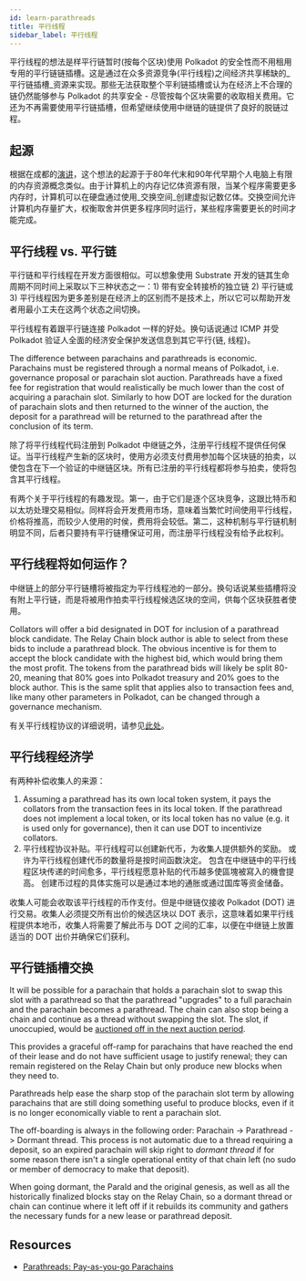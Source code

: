 ```yaml
---
id: learn-parathreads
title: 平行线程
sidebar_label: 平行线程
---
```


平行线程的想法是样平行链暂时(按每个区块)使用 Polkadot 的安全性而不用租用专用的平行链链插槽。这是通过在众多资源竞争(平行线程)之间经济共享稀缺的_平行链插槽_资源来实现。那些无法获取整个平利链插槽或认为在经济上不合理的链仍然能够参与 Polkadot 的共享安全 - 尽管按每个区块需要的收取相关费用。它还为不再需要使用平行链插槽，但希望继续使用中继链的链提供了良好的脱链过程。

## 起源

根据在成都的[演讲](https://v.douyu.com/show/a4Jj7llO5q47Dk01)，这个想法的起源于于80年代末和90年代早期个人电脑上有限的内存资源概念类似。由于计算机上的内存记忆体资源有限，当某个程序需要更多内存时，计算机可以在硬盘通过使用_交换空间_创建虚拟记数亿体。交换空间允许计算机内存量扩大，权衡取舍并供更多程序同时运行，某些程序需要更长的时间才能完成。

## 平行线程 vs. 平行链

平行链和平行线程在开发方面很相似。可以想象使用 Substrate 开发的链其生命周期不同时间上采取以下三种状态之一：1) 带有安全转接桥的独立链 2) 平行链或 3) 平行线程因为更多差别是在经济上的区别而不是技术上，所以它可以帮助开发者用最小工夫在这两个状态之间切换。

平行线程有着跟平行链连接 Polkadot 一样的好处。换句话说通过 ICMP 并受 Polkadot 验证人全面的经济安全保护发送信息到其它平行{链, 线程}。

The difference between parachains and parathreads is economic. Parachains must be registered through a normal means of Polkadot, i.e. governance proposal or parachain slot auction. Parathreads have a fixed fee for registration that would realistically be much lower than the cost of acquiring a parachain slot. Similarly to how DOT are locked for the duration of parachain slots and then returned to the winner of the auction, the deposit for a parathread will be returned to the parathread after the conclusion of its term.

除了将平行线程代码注册到 Polkadot 中继链之外，注册平行线程不提供任何保证。当平行线程产生新的区块时，使用方必须支付费用参加每个区块链的拍卖，以使包含在下一个验证的中继链区块。所有已注册的平行线程都将参与拍卖，使将包含其平行线程。

有两个关于平行线程的有趣发现。第一，由于它们是逐个区块竞争，这跟比特币和以太坊处理交易相似。同样将会开发费用市场，意味着当繁忙时间使用平行线程，价格将推高，而较少人使用的时侯，费用将会较低。第二，这种机制与平行链机制明显不同，后者只要持有平行链槽保证可用，而注册平行线程没有给予此权利。

## 平行线程将如何运作？

中继链上的部分平行链槽将被指定为平行线程池的一部分。换句话说某些插槽将没有附上平行链，而是将被用作拍卖平行线程候选区块的空间，供每个区块获胜者使用。

Collators will offer a bid designated in DOT for inclusion of a parathread block candidate. The Relay Chain block author is able to select from these bids to include a parathread block. The obvious incentive is for them to accept the block candidate with the highest bid, which would bring them the most profit. The tokens from the parathread bids will likely be split 80-20, meaning that 80% goes into Polkadot treasury and 20% goes to the block author. This is the same split that applies also to transaction fees and, like many other parameters in Polkadot, can be changed through a governance mechanism.

有关平行线程协议的详细说明，请参见[此处](https://hackmd.io/UcOOzoyDR9WJpQBZICtg3Q?both#Parathread-Protocol)。

## 平行线程经济学

有两种补偿收集人的来源：

1. Assuming a parathread has its own local token system, it pays the collators from the transaction fees in its local token. If the parathread does not implement a local token, or its local token has no value (e.g. it is used only for governance), then it can use DOT to incentivize collators.
2. 平行线程协议补贴。平行线程可以创建新代币，为收集人提供额外的奖励。 或许为平行线程创建代币的数量将是按时间函数決定。 包含在中继链中的平行线程区块传递的时间愈多，平行线程愿意补贴的代币越多使區塊被寫入的機會提高。 创建币过程的具体实施可以是通过本地的通胀或通过国库等资金储备。

收集人可能会收取该平行线程的币作支付。但是中继链仅接收 Polkadot  (DOT) 进行交易。收集人必须提交所有出价的候选区块以 DOT 表示，这意味着如果平行线程提供本地币，收集人将需要了解此币与 DOT 之间的汇率，以便在中继链上放置适当的 DOT 出价并确保它们获利。

## 平行链插槽交换

It will be possible for a parachain that holds a parachain slot to swap this slot with a parathread so that the parathread "upgrades" to a full parachain and the parachain becomes a parathread. The chain can also stop being a chain and continue as a thread without swapping the slot. The slot, if unoccupied, would be [auctioned off in the next auction period](learn-auction).

This provides a graceful off-ramp for parachains that have reached the end of their lease and do not have sufficient usage to justify renewal; they can remain registered on the Relay Chain but only produce new blocks when they need to.

Parathreads help ease the sharp stop of the parachain slot term by allowing parachains that are still doing something useful to produce blocks, even if it is no longer economically viable to rent a parachain slot.

The off-boarding is always in the following order: Parachain -> Parathread -> Dormant thread. This process is not automatic due to a thread requiring a deposit, so an expired parachain will skip right to _dormant thread_ if for some reason there isn't a single operational entity of that chain left (no sudo or member of democracy to make that deposit).

When going dormant, the ParaId and the original genesis, as well as all the historically finalized blocks stay on the Relay Chain, so a dormant thread or chain can continue where it left off if it rebuilds its community and gathers the necessary funds for a new lease or parathread deposit.

## Resources

- [Parathreads: Pay-as-you-go Parachains](https://medium.com/polkadot-network/parathreads-pay-as-you-go-parachains-7440d23dde06)
